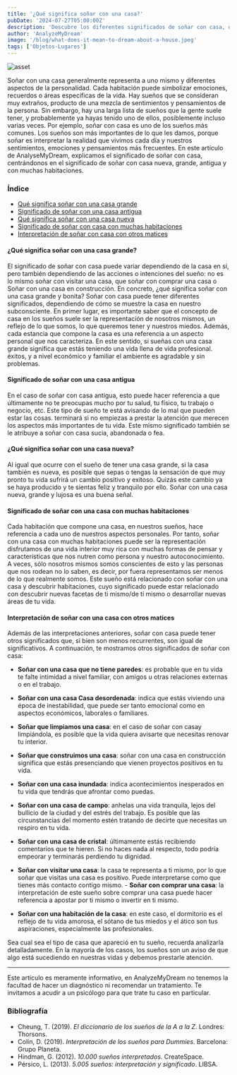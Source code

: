 ```yaml
---
title: '¿Qué significa soñar con una casa?'
pubDate: '2024-07-27T05:00:00Z'
description: 'Descubre los diferentes significados de soñar con casa, desde casas grandes y nuevas hasta casas antiguas con muchas habitaciones, y cómo interpretar estos sueños.'
author: 'AnalyzeMyDream'
image: '/blog/what-does-it-mean-to-dream-about-a-house.jpeg'
tags: ['Objetos-Lugares']
---
```


![asset](/blog/what-does-it-mean-to-dream-about-a-house.jpeg)

Soñar con una casa generalmente representa a uno mismo y diferentes aspectos de la personalidad. Cada habitación puede simbolizar emociones, recuerdos o áreas específicas de la vida. Hay sueños que se consideran muy extraños, producto de una mezcla de sentimientos y pensamientos de la persona. Sin embargo, hay una larga lista de sueños que la gente suele tener, y probablemente ya hayas tenido uno de ellos, posiblemente incluso varias veces. Por ejemplo, soñar con casa es uno de los sueños más comunes. 
Los sueños son más importantes de lo que les damos, porque soñar es interpretar la realidad que vivimos cada día y nuestros sentimientos, emociones y pensamientos más frecuentes. En este artículo de AnalyseMyDream, explicamos el 
significado de soñar con casa, centrándonos en el significado de soñar con casa nueva, grande, antigua y con muchas habitaciones. 

### Índice

- [Qué significa soñar con una casa grande](#que-significa-soñar-con-casa-grande)
- [Significado de soñar con una casa antigua](#significado-de-soñar-con-casa-antigua)
- [Qué significa soñar con una casa nueva](#que-significa-soñar-con-casa-nueva)
- [Significado de soñar con casa con muchas habitaciones](#significado-de-soñar-con-una-casa-con-muchas-habitaciones)
- [Interpretación de soñar con casa con otros matices](#interpretación-de-soñar-con-una-casa-con-otros-matices)

#### ¿Qué significa soñar con una casa grande?

El significado de soñar con casa puede variar dependiendo de la casa en sí, pero también dependiendo de las acciones o intenciones del sueño: no es lo mismo soñar con visitar una casa, que soñar con comprar una casa o Soñar con una casa en construcción. 
En concreto, ¿qué significa soñar con una casa grande y bonita? Soñar con casa puede tener diferentes significados, dependiendo de cómo se muestre la casa en nuestro subconsciente. En primer lugar, es importante saber que el concepto de casa en los sueños suele ser 
la representación de nosotros mismos, un reflejo de lo que somos, lo que queremos tener y nuestros miedos. Además, cada estancia que compone la casa es una referencia a un aspecto personal que nos caracteriza. 
En este sentido, si sueñas con una casa grande significa que estás teniendo una vida llena de vida profesional.
éxitos, y a nivel económico y familiar el ambiente es agradable y sin problemas. 

#### Significado de soñar con una casa antigua

En el caso de soñar con casa antigua, esto puede hacer referencia a que últimamente no te preocupas mucho por tu salud, tu físico, tu trabajo o negocio, etc. Este tipo de sueño te está avisando de lo mal que pueden estar las cosas. terminará si no empiezas a prestar la atención que merecen los aspectos más importantes de tu vida. Este mismo significado también se le atribuye a soñar con casa sucia, abandonada o fea.

#### ¿Qué significa soñar con una casa nueva?

Al igual que ocurre con el sueño de tener una casa grande, si la casa también es nueva, es posible que sepas o tengas la sensación de que muy pronto tu vida sufrirá un cambio positivo y exitoso. Quizás este cambio ya se haya producido y te sientas feliz y tranquilo por ello. Soñar con una casa nueva, grande y lujosa es una buena señal.

#### Significado de soñar con una casa con muchas habitaciones

Cada habitación que compone una casa, en nuestros sueños, hace referencia a cada uno de nuestros aspectos personales. Por tanto, soñar con una casa con muchas habitaciones puede ser la representación
disfrutamos de una vida interior muy rica
con muchas formas de pensar y características que nos nutren como persona y nuestro autoconocimiento. A veces, sólo nosotros mismos somos conscientes de esto y las personas que nos rodean no lo saben, es decir, por fuera representamos ser menos de lo que realmente somos.
Este sueño está relacionado con soñar con una casa y descubrir habitaciones, cuyo significado puede estar relacionado con
descubrir nuevas facetas de ti mismo/de ti mismo
o desarrollar nuevas áreas de tu vida.

#### Interpretación de soñar con una casa con otros matices

Además de las interpretaciones anteriores, soñar con casa puede tener otros significados que, si bien son menos recurrentes, son igual de significativos. A continuación, te mostramos otros significados de soñar con casa:
- **Soñar con una casa que no tiene paredes**: es probable que en tu vida te falte intimidad a nivel familiar, con amigos u otras relaciones externas o en el trabajo.
- **Soñar con una casa Casa desordenada**: indica que estás viviendo una época de inestabilidad, que puede ser tanto emocional como en aspectos económicos, laborales o familiares.
- **Soñar que limpiamos una casa**: en el caso de soñar con casay limpiándola, es posible que la vida quiera avisarte que necesitas renovar tu interior. 

- **Soñar que construimos una casa**: soñar con una casa en construcción significa que estás presenciando que vienen proyectos positivos en tu vida.
- **Soñar con una casa inundada**: indica acontecimientos inesperados en tu vida que tendrás que afrontar como puedas.
- **Soñar con una casa de campo**: anhelas una vida tranquila, lejos del bullicio de la ciudad y del estrés del trabajo. Es posible que las circunstancias del momento estén tratando de decirte que necesitas un respiro en tu vida.
- **Soñar con una casa de cristal**: últimamente estás recibiendo comentarios que te hieren. Si no haces nada al respecto, todo podría empeorar y terminarás perdiendo tu dignidad.
- **Soñar con visitar una casa**: la casa te representa a ti mismo, por lo que soñar que visitas una casa es positivo. Puede interpretarse como que tienes más contacto contigo mismo. - **Soñar con comprar una casa**: la interpretación de este sueño sobre comprar una casa puede hacer referencia a apostar por ti mismo o invertir en ti mismo. 

- **Soñar con una habitación de la casa**: en este caso, el dormitorio es el reflejo de tu vida amorosa, el sótano de tus miedos y el ático son tus aspiraciones, especialmente las profesionales.

Sea cual sea el tipo de casa que apareció en tu sueño, recuerda analizarla detalladamente. En la mayoría de los casos, los sueños son un aviso de que algo está sucediendo en nuestras vidas y debemos prestarle atención.

---

Este artículo es meramente informativo, en AnalyzeMyDream no tenemos la facultad de hacer un diagnóstico ni recomendar un tratamiento. Te invitamos a acudir a un psicólogo para que trate tu caso en particular.

### Bibliografía

- Cheung, T. (2019). *El diccionario de los sueños de la A a la Z*. Londres: Thorsons.
- Colin, D. (2019). *Interpretación de los sueños para Dummies*. Barcelona: Grupo Planeta.
- Hindman, G. (2012). *10.000 sueños interpretados*. CreateSpace.
- Pérsico, L. (2013). *5.005 sueños: interpretación y significado*. LIBSA.